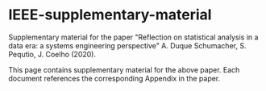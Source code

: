 # IEEE-supplementary-material
Supplementary material for the paper "Reflection on statistical analysis in a data era: a systems engineering perspective" A. Duque Schumacher, S. Pequtio, J. Coelho (2020).


This page contains supplementary material for the above paper. Each document references the corresponding Appendix in the paper.
